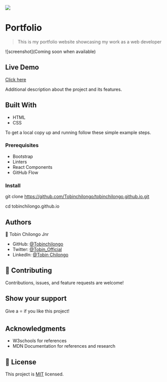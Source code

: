 ![](https://img.shields.io/badge/Microverse-blueviolet)

# Portfolio

> This is my portfolio website showcasing my work as a web developer

![screenshot](Coming soon when available)

## Live Demo
[Click here](https://my-portfolio-website2022.netlify.app/)

Additional description about the project and its features.

## Built With

- HTML
- CSS

To get a local copy up and running follow these simple example steps.

### Prerequisites
- Bootstrap
- Linters
- React Components
- GitHub Flow

### Install
git clone https://github.com/Tobinchilongo/tobinchilongo.github.io.git

cd tobinchilongo.github.io

## Authors

👤 Tobin Chilongo Jnr

- GitHub: [@Tobinchilongo](https://github.com/Tobinchilongo)
- Twitter: [@Tobin_Official](https://twitter.com/Tobin_Official)
- LinkedIn: [@Tobin Chilongo](https://www.linkedin.com/in/tobin-chilongo-a6736415a/)


## 🤝 Contributing

Contributions, issues, and feature requests are welcome!

## Show your support

Give a ⭐️ if you like this project!

## Acknowledgments

- W3schools for references
- MDN Documentation for references and research

## 📝 License

This project is [MIT](./MIT.md) licensed.
